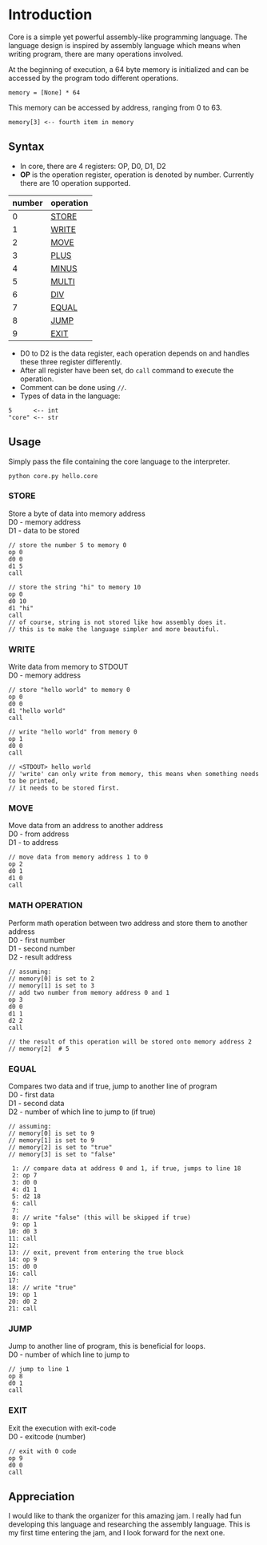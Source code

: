 # Introduction
Core is a simple yet powerful assembly-like programming language. The language design is inspired by assembly language which means when writing program, there are many operations involved.  
  
  
At the beginning of execution, a 64 byte memory is initialized and can be accessed by the program todo different operations.  
```
memory = [None] * 64
```
  
This memory can be accessed by address, ranging from 0 to 63.  
```
memory[3] <-- fourth item in memory
```
  
## Syntax
- In core, there are 4 registers: OP, D0, D1, D2
- **OP** is the operation register, operation is denoted by number. Currently there are 10 operation supported.
  
number | operation
------ | ---------
0      | [STORE](#store)
1      | [WRITE](#write)
2      | [MOVE](#move)
3      | [PLUS](#math-operation)
4      | [MINUS](#math-operation)
5      | [MULTI](#math-operation)
6      | [DIV](#math-operation)
7      | [EQUAL](#equal)
8      | [JUMP](#jump)
9      | [EXIT](#exit)
  
- D0 to D2 is the data register, each operation depends on and handles these three register differently.  
- After all register have been set, do `call` command to execute the operation.  
- Comment can be done using `//`.  
- Types of data in the language:  
```
5      <-- int
"core" <-- str
```

## Usage
Simply pass the file containing the core language to the interpreter.
```
python core.py hello.core
```
    
### STORE
Store a byte of data into memory address  
D0 - memory address  
D1 - data to be stored  
```
// store the number 5 to memory 0
op 0
d0 0
d1 5
call
```
```
// store the string "hi" to memory 10
op 0
d0 10
d1 "hi"
call
// of course, string is not stored like how assembly does it.
// this is to make the language simpler and more beautiful.
```
  
### WRITE
Write data from memory to STDOUT  
D0 - memory address
```
// store "hello world" to memory 0
op 0
d0 0
d1 "hello world"
call

// write "hello world" from memory 0
op 1 
d0 0
call

// <STDOUT> hello world
// 'write' can only write from memory, this means when something needs to be printed,
// it needs to be stored first.
```
  
### MOVE
Move data from an address to another address  
D0 - from address  
D1 - to address
```
// move data from memory address 1 to 0
op 2
d0 1
d1 0
call
```
  
### MATH OPERATION
Perform math operation between two address and store them to another address  
D0 - first number  
D1 - second number  
D2 - result address
```
// assuming:
// memory[0] is set to 2
// memory[1] is set to 3
// add two number from memory address 0 and 1
op 3
d0 0
d1 1
d2 2
call

// the result of this operation will be stored onto memory address 2
// memory[2]  # 5
```
  
### EQUAL
Compares two data and if true, jump to another line of program  
D0 - first data  
D1 - second data  
D2 - number of which line to jump to (if true)
```
// assuming:
// memory[0] is set to 9
// memory[1] is set to 9
// memory[2] is set to "true"
// memory[3] is set to "false"

 1: // compare data at address 0 and 1, if true, jumps to line 18
 2: op 7
 3: d0 0
 4: d1 1
 5: d2 18
 6: call
 7:
 8: // write "false" (this will be skipped if true)
 9: op 1
10: d0 3
11: call
12:
13: // exit, prevent from entering the true block
14: op 9
15: d0 0
16: call
17:
18: // write "true"
19: op 1
20: d0 2
21: call
```
  
### JUMP
Jump to another line of program, this is beneficial for loops.  
D0 - number of which line to jump to
```
// jump to line 1
op 8
d0 1
call
```
  
### EXIT
Exit the execution with exit-code  
D0 - exitcode (number)
```
// exit with 0 code
op 9
d0 0
call
```
  
## Appreciation
I would like to thank the organizer for this amazing jam. I really had fun developing this language and researching the assembly language. This is my first time entering the jam, and I look forward for the next one.
